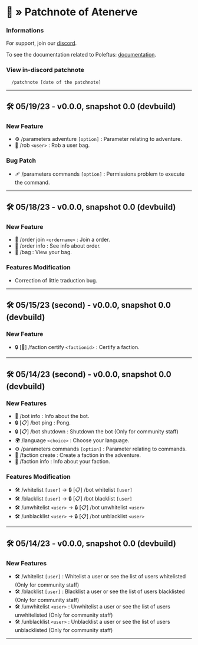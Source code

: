 # 🤖 » Patchnote of Atenerve

### Informations

For support, join our [discord](https://discord.gg/CrQ7UTN8am).

To see the documentation related to Poleftus: [documentation](https://github.com/PoNexiOFF/Atenerve/blob/main/documentation.md).

### View in-discord patchnote

```
  /patchnote [date of the patchnote]
```

---

## 🛠 05/19/23 - v0.0.0, snapshot 0.0 (devbuild)

### New Feature
* ⚙️ /parameters adventure `[option]` : Parameter relating to adventure.
* 🧤 /rob `<user>` : Rob a user bag.

### Bug Patch
* 🩹 /parameters commands `[option]` : Permissions problem to execute the command.

---

## 🛠 05/18/23 - v0.0.0, snapshot 0.0 (devbuild)

### New Feature
* 📜 /order join `<ordername>` : Join a order.
* 📜 /order info : See info about order.
* 🎒 /bag : View your bag.

### Features Modification
* Correction of little traduction bug.

---

## 🛠 05/15/23 (second) - v0.0.0, snapshot 0.0 (devbuild)

### New Feature
* 🔒 [👥] /faction certify `<factionid>` : Certify a faction.

---

## 🛠 05/14/23 (second) - v0.0.0, snapshot 0.0 (devbuild)

### New Features
* 📜 /bot info : Info about the bot.
* 🔒 [📋] /bot ping : Pong.
* 🔒 [📋] /bot shutdown : Shutdown the bot (Only for community staff)
* 🌍 /language `<choice>` : Choose your language.
* ⚙️ /parameters commands `[option]` : Parameter relating to commands.
* 👥 /faction create : Create a faction in the adventure.
* 👥 /faction info : Info about your faction.

### Features Modification
* 🛠️ /whitelist `[user]` -> 🔒 [📋] /bot whitelist `[user]`
* 🛠️ /blacklist `[user]` -> 🔒 [📋] /bot blacklist `[user]`
* 🛠️ /unwhitelist `<user>` -> 🔒 [📋] /bot unwhitelist `<user>`
* 🛠️ /unblacklist `<user>` -> 🔒 [📋] /bot unblacklist `<user>`

---

## 🛠 05/14/23 - v0.0.0, snapshot 0.0 (devbuild)

### New Features
* 🛠️ /whitelist `[user]` : Whitelist a user or see the list of users whitelisted (Only for community staff)
* 🛠️ /blacklist `[user]` : Blacklist a user or see the list of users blacklisted (Only for community staff)
* 🛠️ /unwhitelist `<user>` : Unwhitelist a user or see the list of users unwhitelisted (Only for community staff)
* 🛠️ /unblacklist `<user>` : Unblacklist a user or see the list of users unblacklisted (Only for community staff)

---

